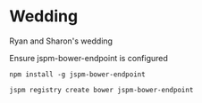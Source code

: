 # Wedding
Ryan and Sharon's wedding


Ensure jspm-bower-endpoint is configured

```shell
npm install -g jspm-bower-endpoint
```

```shell
jspm registry create bower jspm-bower-endpoint
```